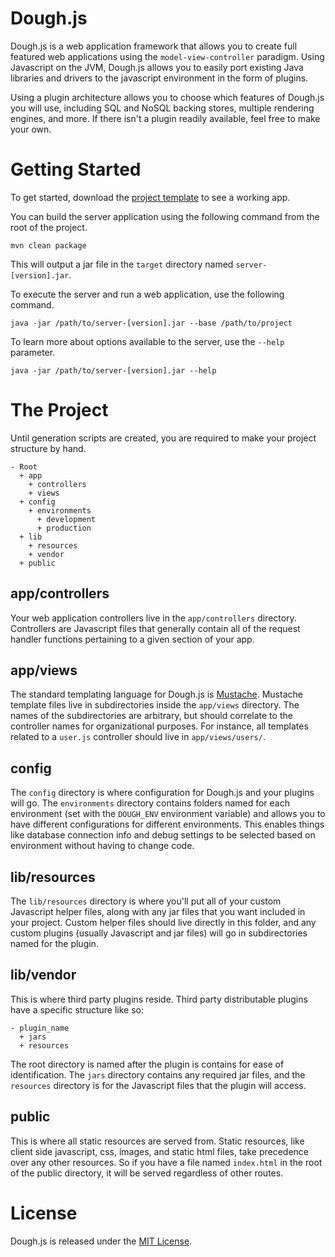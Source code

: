 # Dough.js

Dough.js is a web application framework that allows you to create full featured web applications using the `model-view-controller` paradigm.  Using Javascript on the JVM, Dough.js allows you to easily port existing Java libraries and drivers to the javascript environment in the form of plugins.

Using a plugin architecture allows you to choose which features of Dough.js you will use, including SQL and NoSQL backing stores, multiple rendering engines, and more.  If there isn't a plugin readily available, feel free to make your own.

# Getting Started

To get started, download the [project template](https://github.com/rharter/template-dough.js) to see a working app.

You can build the server application using the following command from the root of the project.

    mvn clean package

This will output a jar file in the `target` directory named `server-[version].jar`.

To execute the server and run a web application, use the following command.

    java -jar /path/to/server-[version].jar --base /path/to/project

To learn more about options available to the server, use the `--help` parameter.

    java -jar /path/to/server-[version].jar --help

# The Project

Until generation scripts are created, you are required to make your project structure by hand.

    - Root
      + app
        + controllers
        + views
      + config
        + environments
          + development
          + production
      + lib
        + resources
        + vendor
      + public

## app/controllers

Your web application controllers live in the `app/controllers` directory.  Controllers are Javascript files that generally contain all of the request handler functions pertaining to a given section of your app.

## app/views

The standard templating language for Dough.js is [Mustache](http://mustache.github.com/).  Mustache template files live in subdirectories inside the `app/views` directory.  The names of the subdirectories are arbitrary, but should correlate to the controller names for organizational purposes.  For instance, all templates related to a `user.js` controller should live in `app/views/users/`.

## config

The `config` directory is where configuration for Dough.js and your plugins will go. The `environments` directory contains folders named for each environment (set with the `DOUGH_ENV` environment variable) and allows you to have different configurations for different environments.  This enables things like database connection info and debug settings to be selected based on environment without having to change code.

## lib/resources

The `lib/resources` directory is where you'll put all of your custom Javascript helper files, along with any jar files that you want included in your project. Custom helper files should live directly in this folder, and any custom plugins (usually Javascript and jar files) will go in subdirectories named for the plugin.

## lib/vendor

This is where third party plugins reside.  Third party distributable plugins have a specific structure like so:

    - plugin_name
      + jars
      + resources

The root directory is named after the plugin is contains for ease of identification.  The `jars` directory contains any required jar files, and the `resources` directory is for the Javascript files that the plugin will access.

## public

This is where all static resources are served from.  Static resources, like client side javascript, css, images, and static html files, take precedence over any other resources. So if you have a file named `index.html` in the root of the public directory, it will be served regardless of other routes.

# License

Dough.js is released under the [MIT License](http://www.opensource.org/licenses/MIT).